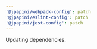 ```yaml
---
'@jpapini/webpack-config': patch
'@jpapini/eslint-config': patch
'@jpapini/jest-config': patch
---
```


Updating dependencies.
